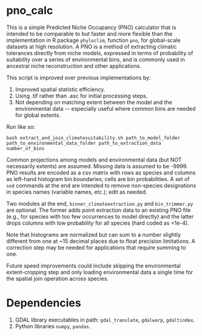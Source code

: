 # pno_calc
This is a simple Predicted Niche Occupancy (PNO) calculator that is intended to be comparable to but faster and more flexible than the implementation in R package `phyloclim`, function `pno`, for global-scale datasets at high resolution. A PNO is a method of extracting climatic tolerances directly from niche models, expressed in terms of probability of suitability over a series of environmental bins, and is commonly used in ancestral niche reconstruction and other applications.

This script is improved over previous implementations by:
1. Improved spatial statistic efficiency.
2. Using .tif rather than .asc for initial processing steps.
3. Not depending on matching extent between the model and the environmental data -- especially useful where common bins are needed for global extents.


Run like so:
```
bash extract_and_join_climatesuitability.sh path_to_model_folder path_to_environmental_data_folder path_to_extraction_data number_of_bins
```

Common projections among models and environmental data (but NOT necessarily extents) are assumed. Missing data is assumed to be -9999. PNO results are encoded as a csv matrix with rows as species and columns as left-hand histogram bin boundaries; cells are bin probabilities. A set of `sed` commands at the end are intended to remove non-species designations in species names (variable names, etc.); edit as needed.

Two modules at the end, `binner_climateextraction.py` and `bin_trimmer.py` are optional. The former adds point extraction data to an existing PNO file (e.g., for species with too few occurrences to model directly) and the latter drops columns with low probability for all species (hard coded as <1e-4).

Note that histograms are normalized but can sum to a number slightly different from one at ~15 decimal places due to float precision limitations. A correction step may be needed for applications that require summing to one.

Future speed improvements could include skipping the environmental extent-cropping step and only loading environmental data a single time for the spatial join operation across species.

# Dependencies
1. GDAL library executables in path: `gdal_translate`, `gdalwarp`, `gdaltindex`.
2. Python libraries `numpy`, `pandas`.
